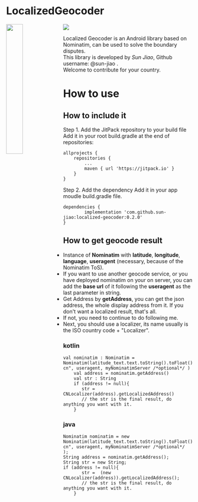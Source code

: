 # LocalizedGeocoder
<img src="https://raw.githubusercontent.com/sun-jiao/localized-geocoder/master/Screenshot_20200329-164202.png" align="left" width="30%">

[![](https://jitpack.io/v/sun-jiao/localized-geocoder.svg)](https://jitpack.io/#sun-jiao/localized-geocoder)

Localized Geocoder is an Android library based on Nominatim, can be used to solve the boundary disputes. <br/>
This library is developed by *Sun Jiao*, Github username: @sun-jiao .<br/>
Welcome to contribute for your country.<br/>

# How to use
## How to include it

Step 1. Add the JitPack repository to your build file
Add it in your root build.gradle at the end of repositories:

	allprojects {
		repositories {
			...
			maven { url 'https://jitpack.io' }
		}
	}
Step 2. Add the dependency
Add it in your app moudle build.gradle file.

	dependencies {
	        implementation 'com.github.sun-jiao:localized-geocoder:0.2.0'
	}

## How to get geocode result

* Instance of **Nominatim** with **latitude**, **longitude**, **language**, **useragent** (necessary, because of the Nominatim ToS).
* If you want to use another geocode service, or you have deployed nominatim on your on server, you can add the **base url** of it following the **useragent** as the last parameter in string.
* Get Address by **getAddress**, you can get the json address, the whole display address from it. If you don't want a localized result, that's all.
* If not, you need to continue to do following me.
* Next, you should use a localizer, its name usually is the ISO country code + "Localizer". 

### kotlin

	val nominatim : Nominatim = Nominatim(latitude_text.text.toString().toFloat(),longitude_text.text.toString().toFloat(),"zh-cn", useragent, myNominatimServer /*optional*/ ) 
        val address = nominatim.getAddress()
        val str : String
        if (address != null){
           str =  CNLocalizer(address).getLocalizedAddress()
           // the str is the final result, do anything you want with it.
        }

### java
	
	Nominatim nominatim = new Nominatim(latitude_text.text.toString().toFloat(),longitude_text.text.toString().toFloat(),"zh-cn", useragent, myNominatimServer /*optional*/ );
	String address = nominatim.getAddress();
	String str = new String;
	if (address != null){
           str =  (new CNLocalizer(address)).getLocalizedAddress();
           // the str is the final result, do anything you want with it.
        }
